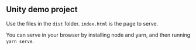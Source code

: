 ## Unity demo project

Use the files in the `dist` folder. `index.html` is the page to serve.

You can serve in your browser by installing node and yarn, and then running `yarn serve`.

